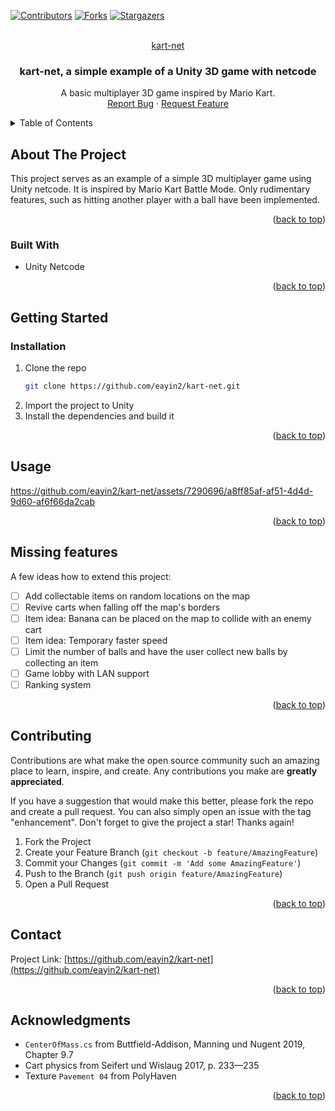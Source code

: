 <a name="readme-top"></a>

<!-- PROJECT SHIELDS -->
<!--
*** I'm using markdown "reference style" links for readability.
*** Reference links are enclosed in brackets [ ] instead of parentheses ( ).
*** See the bottom of this document for the declaration of the reference variables
*** for contributors-url, forks-url, etc. This is an optional, concise syntax you may use.
*** https://www.markdownguide.org/basic-syntax/#reference-style-links
-->
[![Contributors][contributors-shield]][contributors-url]
[![Forks][forks-shield]][forks-url]
[![Stargazers][stars-shield]][stars-url]


<!-- PROJECT LOGO -->
<br />
<div align="center">
  <a href="https://github.com/eayin2/kart-net">
	kart-net
  </a>

  <h3 align="center">kart-net, a simple example of a Unity 3D game with netcode</h3>

  <p align="center">
	A basic multiplayer 3D game inspired by Mario Kart.
    <br />
    <a href="https://github.com/eayin2/kart-net/issues">Report Bug</a>
    ·
    <a href="https://github.com/eayin2/kart-net/issues">Request Feature</a>
  </p>
</div>



<!-- TABLE OF CONTENTS -->
<details>
  <summary>Table of Contents</summary>
  <ol>
    <li>
      <a href="#about-the-project">About The Project</a>
      <ul>
        <li><a href="#built-with">Built With</a></li>
      </ul>
    </li>
    <li>
      <a href="#getting-started">Getting Started</a>
      <ul>
        <li><a href="#prerequisites">Prerequisites</a></li>
        <li><a href="#installation">Installation</a></li>
      </ul>
    </li>
    <li><a href="#usage">Usage</a></li>
    <li><a href="#roadmap">Roadmap</a></li>
    <li><a href="#contributing">Contributing</a></li>
    <li><a href="#contact">Contact</a></li>
    <li><a href="#acknowledgments">Acknowledgments</a></li>
  </ol>
</details>



<!-- ABOUT THE PROJECT -->
## About The Project

This project serves as an example of a simple 3D multiplayer game using
Unity netcode. It is inspired by Mario Kart Battle Mode. Only rudimentary
features, such as hitting another player with a ball have been implemented.

<p align="right">(<a href="#readme-top">back to top</a>)</p>



### Built With

* Unity Netcode

<p align="right">(<a href="#readme-top">back to top</a>)</p>


<!-- GETTING STARTED -->
## Getting Started

### Installation

1. Clone the repo
   ```sh
   git clone https://github.com/eayin2/kart-net.git
   ```
2. Import the project to Unity
3. Install the dependencies and build it

<p align="right">(<a href="#readme-top">back to top</a>)</p>


<!-- USAGE EXAMPLES -->
## Usage


https://github.com/eayin2/kart-net/assets/7290696/a8ff85af-af51-4d4d-9d60-af6f66da2cab




<p align="right">(<a href="#readme-top">back to top</a>)</p>


<!-- ROADMAP -->
## Missing features

A few ideas how to extend this project:

- [ ] Add collectable items on random locations on the map
- [ ] Revive carts when falling off the map's borders
- [ ] Item idea: Banana can be placed on the map to collide with an enemy cart
- [ ] Item idea: Temporary faster speed
- [ ] Limit the number of balls and have the user collect new balls by
      collecting an item
- [ ] Game lobby with LAN support
- [ ] Ranking system

<p align="right">(<a href="#readme-top">back to top</a>)</p>


<!-- CONTRIBUTING -->
## Contributing

Contributions are what make the open source community such an amazing place to learn, inspire, and create. Any contributions you make are **greatly appreciated**.

If you have a suggestion that would make this better, please fork the repo and create a pull request. You can also simply open an issue with the tag "enhancement".
Don't forget to give the project a star! Thanks again!

1. Fork the Project
2. Create your Feature Branch (`git checkout -b feature/AmazingFeature`)
3. Commit your Changes (`git commit -m 'Add some AmazingFeature'`)
4. Push to the Branch (`git push origin feature/AmazingFeature`)
5. Open a Pull Request

<p align="right">(<a href="#readme-top">back to top</a>)</p>





<!-- CONTACT -->
## Contact

Project Link: [https://github.com/eayin2/kart-net](https://github.com/eayin2/kart-net)

<p align="right">(<a href="#readme-top">back to top</a>)</p>



<!-- ACKNOWLEDGMENTS -->
## Acknowledgments

* `CenterOfMass.cs` from Buttfield-Addison, Manning und Nugent 2019, Chapter 9.7
* Cart physics from Seifert und Wislaug 2017, p. 233—235
* Texture `Pavement 04` from PolyHaven

<p align="right">(<a href="#readme-top">back to top</a>)</p>



<!-- MARKDOWN LINKS & IMAGES -->
<!-- https://www.markdownguide.org/basic-syntax/#reference-style-links -->
[contributors-shield]: https://img.shields.io/github/contributors/eayin2/kart-net.svg?style=for-the-badge
[contributors-url]: https://github.com/eayin2/kart-net/graphs/contributors
[forks-shield]: https://img.shields.io/github/forks/eayin2/kart-net.svg?style=for-the-badge
[forks-url]: https://github.com/eayin2/kart-net/network/members
[stars-shield]: https://img.shields.io/github/stars/eayin2/kart-net.svg?style=for-the-badge
[stars-url]: https://github.com/eayin2/kart-net/stargazers
[issues-shield]: https://img.shields.io/github/issues/eayin2/kart-net.svg?style=for-the-badge
[issues-url]: https://github.com/eayin2/kart-net/issues
[linkedin-shield]: https://img.shields.io/badge/-LinkedIn-black.svg?style=for-the-badge&logo=linkedin&colorB=555
[linkedin-url]: https://linkedin.com/in/othneildrew
[product-screenshot]: images/screenshot.png
[Next.js]: https://img.shields.io/badge/next.js-000000?style=for-the-badge&logo=nextdotjs&logoColor=white
[Next-url]: https://nextjs.org/
[React.js]: https://img.shields.io/badge/React-20232A?style=for-the-badge&logo=react&logoColor=61DAFB
[React-url]: https://reactjs.org/
[Vue.js]: https://img.shields.io/badge/Vue.js-35495E?style=for-the-badge&logo=vuedotjs&logoColor=4FC08D
[Vue-url]: https://vuejs.org/
[Angular.io]: https://img.shields.io/badge/Angular-DD0031?style=for-the-badge&logo=angular&logoColor=white
[Angular-url]: https://angular.io/
[Svelte.dev]: https://img.shields.io/badge/Svelte-4A4A55?style=for-the-badge&logo=svelte&logoColor=FF3E00
[Svelte-url]: https://svelte.dev/
[Laravel.com]: https://img.shields.io/badge/Laravel-FF2D20?style=for-the-badge&logo=laravel&logoColor=white
[Laravel-url]: https://laravel.com
[Bootstrap.com]: https://img.shields.io/badge/Bootstrap-563D7C?style=for-the-badge&logo=bootstrap&logoColor=white
[Bootstrap-url]: https://getbootstrap.com
[JQuery.com]: https://img.shields.io/badge/jQuery-0769AD?style=for-the-badge&logo=jquery&logoColor=white
[JQuery-url]: https://jquery.com 
